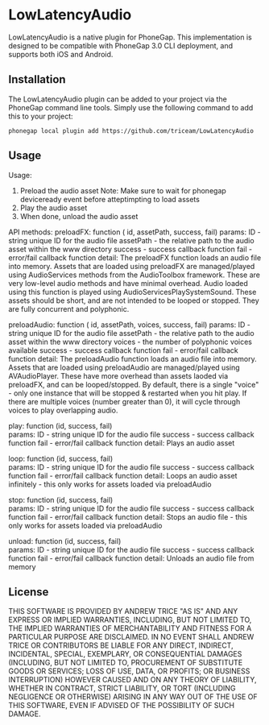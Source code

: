 LowLatencyAudio
=================

LowLatencyAudio is a native plugin for PhoneGap.  This implementation is designed to be compatible with PhoneGap 3.0 CLI deployment, and supports both iOS and Android.

## Installation

The LowLatencyAudio plugin can be added to your project via the PhoneGap command line tools.  Simply use the following command to add this to your project:

`phonegap local plugin add https://github.com/triceam/LowLatencyAudio`

## Usage

Usage:
1) Preload the audio asset
    Note: Make sure to wait for phonegap deviceready event before atteptimpting to load assets
2) Play the audio asset
3) When done, unload the audio asset

API methods:
preloadFX: function ( id, assetPath, success, fail)
	params: ID - string unique ID for the audio file
			assetPath - the relative path to the audio asset within the www directory
			success - success callback function
			fail - error/fail callback function
	detail:	
			The preloadFX function loads an audio file into memory.  Assets that are loaded using preloadFX are managed/played using AudioServices methods from the AudioToolbox framework.   These are very low-level audio methods and have minimal overhead.  Audio loaded using this function is played using AudioServicesPlaySystemSound.   These assets should be short, and are not intended to be looped or stopped.   They are fully concurrent and polyphonic.
			
preloadAudio: function ( id, assetPath, voices, success, fail) 
	params: ID - string unique ID for the audio file
			assetPath - the relative path to the audio asset within the www directory
			voices - the number of polyphonic voices available
			success - success callback function
			fail - error/fail callback function
	detail:	
			The preloadAudio function loads an audio file into memory.  Assets that are loaded using preloadAudio are managed/played using AVAudioPlayer.   These have more overhead than assets laoded via preloadFX, and can be looped/stopped.   By default, there is a single "voice" - only one instance that will be stopped & restarted when you hit play.  If there are multiple voices (number greater than 0), it will cycle through voices to play overlapping audio.
		
play: function (id, success, fail) 	
	params: ID - string unique ID for the audio file
			success - success callback function
			fail - error/fail callback function
	detail:	
			Plays an audio asset
		
loop: function (id, success, fail) 	
	params: ID - string unique ID for the audio file
			success - success callback function
			fail - error/fail callback function
	detail:	
			Loops an audio asset infinitely - this only works for assets loaded via preloadAudio
		
stop: function (id, success, fail) 	
	params: ID - string unique ID for the audio file
			success - success callback function
			fail - error/fail callback function
	detail:	
			Stops an audio file - this only works for assets loaded via preloadAudio
		
unload: function (id, success, fail) 	
	params: ID - string unique ID for the audio file
			success - success callback function
			fail - error/fail callback function
	detail:	
			Unloads an audio file from memory


## License
THIS SOFTWARE IS PROVIDED BY ANDREW TRICE "AS IS" AND ANY EXPRESS OR
IMPLIED WARRANTIES, INCLUDING, BUT NOT LIMITED TO, THE IMPLIED WARRANTIES OF
MERCHANTABILITY AND FITNESS FOR A PARTICULAR PURPOSE ARE DISCLAIMED. IN NO
EVENT SHALL ANDREW TRICE OR CONTRIBUTORS BE LIABLE FOR ANY DIRECT,
INDIRECT, INCIDENTAL, SPECIAL, EXEMPLARY, OR CONSEQUENTIAL DAMAGES (INCLUDING,
BUT NOT LIMITED TO, PROCUREMENT OF SUBSTITUTE GOODS OR SERVICES; LOSS OF USE,
DATA, OR PROFITS; OR BUSINESS INTERRUPTION) HOWEVER CAUSED AND ON ANY THEORY OF
LIABILITY, WHETHER IN CONTRACT, STRICT LIABILITY, OR TORT (INCLUDING NEGLIGENCE
OR OTHERWISE) ARISING IN ANY WAY OUT OF THE USE OF THIS SOFTWARE, EVEN IF
ADVISED OF THE POSSIBILITY OF SUCH DAMAGE.


